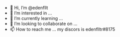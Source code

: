 - 👋 Hi, I’m @edenfllt
- 👀 I’m interested in ...
- 🌱 I’m currently learning ...
- 💞️ I’m looking to collaborate on ...
- 📫 How to reach me ...
my discors is edenflltr#8175
<!---
edenflltr10/edenflltr10 is a ✨ special ✨ repository because its `README.md` (this file) appears on your GitHub profile.
You can click the Preview link to take a look at your changes.
--->
